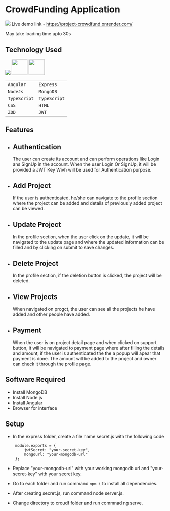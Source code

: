 # CrowdFunding Application

![](https://github.com/ShubSi26/Crowdfunding-MEAN-Stack/blob/master/images/Screenshot%202024-06-22%20185600.jpg)
Live demo link - https://project-crowdfund.onrender.com/ 

May take loading time upto 30s

## Technology Used
![](https://skillicons.dev/icons?i=angular,express,nodejs,mongodb,ts,js,npm,css,html,bootstrap) <img src = "https://jwt.io/img/pic_logo.svg" width = 50px> <img src = "https://zod.dev/logo.svg" width = 50px>

| | |
|---------|---------|
| `Angular` | `Express` |
| `NodeJs`  | `MongoDB` |
| `TypeScript` | `TypeScript` |
| `CSS` | `HTML` |
| `ZOD` | `JWT` |

## Features
- ## Authentication
   The user can create its account and can perform operations like Login ans SignUp in the account. When the user Login Or SignUp, it will be provided a JWT Key Wivh will be used for Authentication purpose.
- ## Add Project
  If the user is authenticated, he/she can navigate to the profile section where the project can be added and details of previously added project can be viewed.
- ## Update Project
  In the profile scetion, when the user click on the update, it will be navigated to the update page and where the updated information can be filled and by clicking on submit to save changes.
- ## Delete Project
  In the profile section, if the deletion button is clicked, the project will be deleted.
- ## View Projects
  When navigated on progct, the user can see all the projects he have added and other people have added.
- ## Payment
  When the user is on project detail page and when clicked on support button, it will be navigated to payment page where after filling the details and amount, if the user is authenticated the the a popup will apear that payment is done. The amount will be added to the project and owner can check it through the profile page.
## Software Required
- Install MongoDB
- Install Node.js
- Install Angular
- Browser for interface
## Setup
- In the express folder, create a file name secret.js with the following code

  ```
   module.exports = {
       jwtSecret: "your-secret-key",
       mongourl: "your-mongodb-url"
   };
   ```
- Replace "your-mongodb-url" with your working mongodb url and "your-secret-key" with your secret key.
- Go to each folder and run command `npm i` to install all dependencies.
- After creating secret.js, run command node server.js.
- Change directory to croudf folder and run commnad ng serve.
